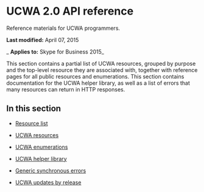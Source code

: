 
# UCWA 2.0 API reference
Reference materials for UCWA programmers.

 **Last modified:** April 07, 2015

 _ **Applies to:** Skype for Business 2015_

This section contains a partial list of UCWA resources, grouped by purpose and the top-level resource they are associated with, together with reference pages for all public resources and enumerations. This section contains documentation for the UCWA helper library, as well as a list of errors that many resources can return in HTTP responses.


## In this section


- [Resource list](ResourceList.md)
    
- [UCWA resources](UCWAResources.md)
    
- [UCWA enumerations](UCWAenumerations.md)
    
- [UCWA helper library](UCWAHelperLibrary.md)
    
- [Generic synchronous errors](GenericSynchronousErrors.md)
    
- [UCWA updates by release](http://msdn.microsoft.com/library/43f73a78-32d4-49ba-8669-054eeed4a054.aspx)
    
